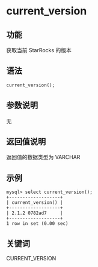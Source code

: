 # current_version

## 功能

获取当前 StarRocks 的版本

## 语法

```Haskell
current_version();
```

## 参数说明

无

## 返回值说明

返回值的数据类型为 VARCHAR

## 示例

```Plain Text
mysql> select current_version();
+-------------------+
| current_version() |
+-------------------+
| 2.1.2 0782ad7     |
+-------------------+
1 row in set (0.00 sec)
```

## 关键词

CURRENT_VERSION
